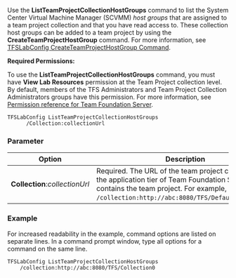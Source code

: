 
Use the **ListTeamProjectCollectionHostGroups** command to list the
System Center Virtual Machine Manager (SCVMM) *host groups* that are assigned to a team project
collection and that you have read access to. These collection host
groups can be added to a team project by using the
**CreateTeamProjectHostGroup** command. For more information, see
[TFSLabConfig CreateTeamProjectHostGroup Command](../tfslabconfig-cmd.md#createteamprojecthostgroup).

**Required Permissions:**

To use the **ListTeamProjectCollectionHostGroups** command, you must
have **View Lab Resources** permission at the Team Project collection
level. By default, members of the TFS Administrators and Team Project
Collection Administrators groups have this permission. For more
information, see [Permission reference for Team Foundation Server](../../../security/permissions.md).

    TFSLabConfig ListTeamProjectCollectionHostGroups
          /Collection:collectionUrl

### Parameter


| Option | Description |
| --- | --- |
| **Collection**:*collectionUrl* | Required. The URL of the team project collection on the application tier of Team Foundation Server that contains the team project. For example, ```/collection:http://abc:8080/TFS/DefaultCollection```.  |


### Example

For increased readability in the example, command options are listed on
separate lines. In a command prompt window, type all options for a
command on the same line.


    TFSLabConfig ListTeamProjectCollectionHostGroups
        /collection:http://abc:8080/TFS/Collection0

